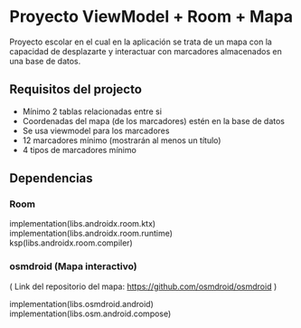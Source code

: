# Proyecto ViewModel + Room + Mapa

Proyecto escolar en el cual en la aplicación se trata de un mapa con la capacidad de desplazarte y interactuar con marcadores almacenados en una base de datos.

## Requisitos del projecto
- Mínimo 2 tablas relacionadas entre si
- Coordenadas del mapa (de los marcadores) estén en la base de datos
- Se usa viewmodel para los marcadores
- 12 marcadores mínimo (mostrarán al menos un título)
- 4 tipos de marcadores mínimo

## Dependencias

### Room
implementation(libs.androidx.room.ktx)
implementation(libs.androidx.room.runtime)
ksp(libs.androidx.room.compiler)

### osmdroid (Mapa interactivo)
( Link del repositorio del mapa: https://github.com/osmdroid/osmdroid )

implementation(libs.osmdroid.android)
implementation(libs.osm.android.compose)
